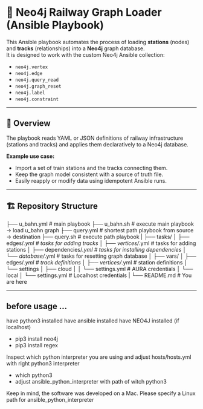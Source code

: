 # 🚉 Neo4j Railway Graph Loader (Ansible Playbook)

This Ansible playbook automates the process of loading **stations** (nodes) and **tracks** (relationships) into a **Neo4j** graph database.  
It is designed to work with the custom Neo4j Ansible collection:
- `neo4j.vertex`
- `neo4j.edge`
- `neo4j.query_read`
- `neo4j.graph_reset`
- `neo4j.label`
- `neo4j.constraint`

---

## 🧩 Overview

The playbook reads YAML or JSON definitions of railway infrastructure (stations and tracks) and applies them declaratively to a Neo4j database.

**Example use case:**
- Import a set of train stations and the tracks connecting them.
- Keep the graph model consistent with a source of truth file.
- Easily reapply or modify data using idempotent Ansible runs.

---

## 🏗️ Repository Structure

├── u_bahn.yml                  # main playbook
├── u_bahn.sh                   # execute main playbook -> load u_bahn graph
├── query.yml                   # shortest path playbook from source -> destination
├── query.sh                    # execute path playbook
|
├── tasks/
│       ├── edges/*.yml         # tasks for adding tracks
│       ├── vertices/*.yml      # tasks for adding stations
│       ├── dependencies/*.yml  # tasks for installing dependencies
│       └── database/*.yml      # tasks for resetting graph database
│
├── vars/
│       ├── edges/*.yml         # track definitions
│       ├── vertices/*.yml      # station definitions
│       └── settings 
│                  ├── cloud
│                  │       └── settings.yml      # AURA credentials
│                  └── local
│                          └── settings.yml      # Localhost credentials
|
└── README.md                   # You are here

---

## before usage ...

have python3 installed
have ansible installed
have NEO4J installed (if localhost)

* pip3 install neo4j
* pip3 install regex

Inspect which python interpreter you are using and adjust hosts/hosts.yml with right python3 interpreter

* which python3
* adjust ansible_python_interpreter with path of witch python3

Keep in mind, the software was developed on a Mac. 
Please specify a Linux path for ansible_python_interpreter
